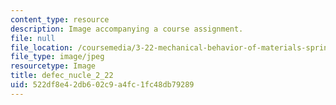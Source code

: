 ```yaml
---
content_type: resource
description: Image accompanying a course assignment.
file: null
file_location: /coursemedia/3-22-mechanical-behavior-of-materials-spring-2008/522df8e42db602c9a4fc1fc48db79289_defec_nucle_2_22.jpg
file_type: image/jpeg
resourcetype: Image
title: defec_nucle_2_22
uid: 522df8e4-2db6-02c9-a4fc-1fc48db79289
---
```

